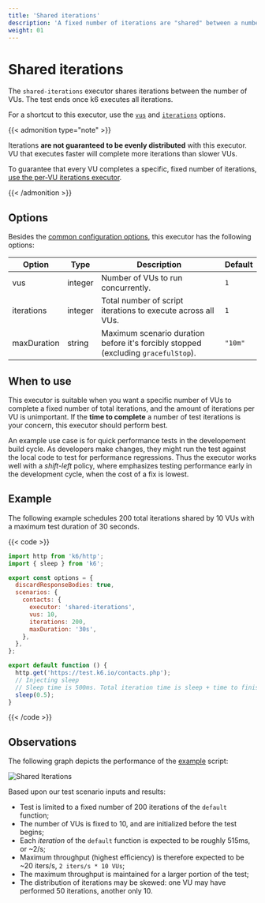 ```yaml
---
title: 'Shared iterations'
description: 'A fixed number of iterations are "shared" between a number of VUs, and the test ends once all iterations are executed.'
weight: 01
---
```


# Shared iterations

The `shared-iterations` executor shares iterations between the number of VUs.
The test ends once k6 executes all iterations.

For a shortcut to this executor, use the [`vus`](https://grafana.com/docs/k6/<K6_VERSION>/using-k6/k6-options/reference#vus) and [`iterations`](https://grafana.com/docs/k6/<K6_VERSION>/using-k6/k6-options/reference#iterations) options.

{{< admonition type="note" >}}

Iterations **are not guaranteed to be evenly distributed** with this executor.
VU that executes faster will complete more iterations than slower VUs.

To guarantee that every VU completes a specific, fixed number of iterations, [use the per-VU iterations executor](https://grafana.com/docs/k6/<K6_VERSION>/using-k6/scenarios/executors/per-vu-iterations).

{{< /admonition >}}

## Options

Besides the [common configuration options](https://grafana.com/docs/k6/<K6_VERSION>/using-k6/scenarios#options),
this executor has the following options:

| Option      | Type    | Description                                                                        | Default |
| ----------- | ------- | ---------------------------------------------------------------------------------- | ------- |
| vus         | integer | Number of VUs to run concurrently.                                                 | `1`     |
| iterations  | integer | Total number of script iterations to execute across all VUs.                       | `1`     |
| maxDuration | string  | Maximum scenario duration before it's forcibly stopped (excluding `gracefulStop`). | `"10m"` |

## When to use

This executor is suitable when you want a specific number of VUs to complete a fixed
number of total iterations, and the amount of iterations per VU is unimportant.
If the **time to complete** a number of test iterations is your concern, this executor should perform best.

An example use case is for quick performance tests in the developement build cycle.
As developers make changes, they might run the test against the local code to test for performance regressions.
Thus the executor works well with a _shift-left_ policy, where emphasizes testing performance early in the development cycle, when the cost of a fix is lowest.

## Example

The following example schedules 200 total iterations shared by 10 VUs with a maximum test duration of 30 seconds.

{{< code >}}

```javascript
import http from 'k6/http';
import { sleep } from 'k6';

export const options = {
  discardResponseBodies: true,
  scenarios: {
    contacts: {
      executor: 'shared-iterations',
      vus: 10,
      iterations: 200,
      maxDuration: '30s',
    },
  },
};

export default function () {
  http.get('https://test.k6.io/contacts.php');
  // Injecting sleep
  // Sleep time is 500ms. Total iteration time is sleep + time to finish request.
  sleep(0.5);
}
```

{{< /code >}}

## Observations

The following graph depicts the performance of the [example](#example) script:

![Shared Iterations](/media/docs/k6-oss/shared-iterations.png)

Based upon our test scenario inputs and results:

- Test is limited to a fixed number of 200 iterations of the `default` function;
- The number of VUs is fixed to 10, and are initialized before the test begins;
- Each _iteration_ of the `default` function is expected to be roughly 515ms, or ~2/s;
- Maximum throughput (highest efficiency) is therefore expected to be ~20 iters/s, `2 iters/s * 10 VUs`;
- The maximum throughput is maintained for a larger portion of the test;
- The distribution of iterations may be skewed: one VU may have performed 50 iterations, another only 10.
